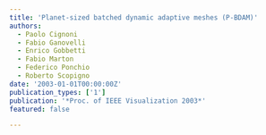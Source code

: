```yaml
---
title: 'Planet-sized batched dynamic adaptive meshes (P-BDAM)'
authors:
  - Paolo Cignoni
  - Fabio Ganovelli
  - Enrico Gobbetti
  - Fabio Marton
  - Federico Ponchio
  - Roberto Scopigno
date: '2003-01-01T00:00:00Z'
publication_types: ['1']
publication: '*Proc. of IEEE Visualization 2003*'
featured: false

---
```

